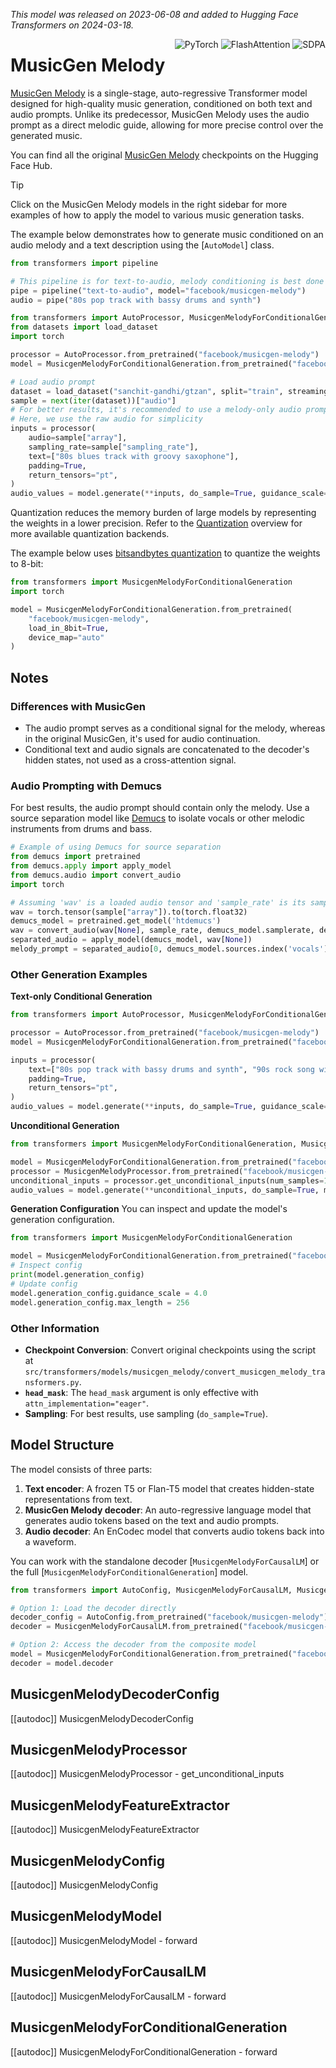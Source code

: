 <!--Copyright 2024 The HuggingFace Team. All rights reserved.

Licensed under the Apache License, Version 2.0 (the "License"); you may not use this file except in compliance with
the License. You may obtain a copy of the License at

http://www.apache.org/licenses/LICENSE-2.0

Unless required by applicable law or agreed to in writing, software distributed under the License is distributed on
an "AS IS" BASIS, WITHOUT WARRANTIES OR CONDITIONS OF ANY KIND, either express or implied. See the License for the
specific language governing permissions and limitations under the License.

:warning: Note that this file is in Markdown but contain specific syntax for our doc-builder (similar to MDX) that may not be
rendered properly in your Markdown viewer.

-->
*This model was released on 2023-06-08 and added to Hugging Face Transformers on 2024-03-18.*

<div style="float: right;">
    <div class="flex flex-wrap space-x-1">
        <img alt="PyTorch" src="https://img.shields.io/badge/PyTorch-DE3412?style=flat&logo=pytorch&logoColor=white">
        <img alt="FlashAttention" src="https://img.shields.io/badge/%E2%9A%A1%EF%B8%8E%20FlashAttention-eae0c8?style=flat">
        <img alt="SDPA" src="https://img.shields.io/badge/SDPA-DE3412?style=flat&logo=pytorch&logoColor=white">
    </div>
</div>

# MusicGen Melody

[MusicGen Melody](https://huggingface.co/papers/2306.05284) is a single-stage, auto-regressive Transformer model designed for high-quality music generation, conditioned on both text and audio prompts. Unlike its predecessor, MusicGen Melody uses the audio prompt as a direct melodic guide, allowing for more precise control over the generated music.

You can find all the original [MusicGen Melody](https://huggingface.co/models?sort=downloads&search=facebook%2Fmusicgen) checkpoints on the Hugging Face Hub.

> [!TIP]
> Click on the MusicGen Melody models in the right sidebar for more examples of how to apply the model to various music generation tasks.

The example below demonstrates how to generate music conditioned on an audio melody and a text description using the [`AutoModel`] class.

<hfoptions id="usage">
<hfoption id="Pipeline">

```python
from transformers import pipeline

# This pipeline is for text-to-audio, melody conditioning is best done with the AutoModel approach
pipe = pipeline("text-to-audio", model="facebook/musicgen-melody")
audio = pipe("80s pop track with bassy drums and synth")
```

</hfoption>
<hfoption id="AutoModel">

```python
from transformers import AutoProcessor, MusicgenMelodyForConditionalGeneration
from datasets import load_dataset
import torch

processor = AutoProcessor.from_pretrained("facebook/musicgen-melody")
model = MusicgenMelodyForConditionalGeneration.from_pretrained("facebook/musicgen-melody")

# Load audio prompt
dataset = load_dataset("sanchit-gandhi/gtzan", split="train", streaming=True)
sample = next(iter(dataset))["audio"]
# For better results, it's recommended to use a melody-only audio prompt (e.g., using Demucs)
# Here, we use the raw audio for simplicity
inputs = processor(
    audio=sample["array"],
    sampling_rate=sample["sampling_rate"],
    text=["80s blues track with groovy saxophone"],
    padding=True,
    return_tensors="pt",
)
audio_values = model.generate(**inputs, do_sample=True, guidance_scale=3, max_new_tokens=256)
```

</hfoption>
</hfoptions>

Quantization reduces the memory burden of large models by representing the weights in a lower precision. Refer to the [Quantization](../quantization/overview) overview for more available quantization backends.

The example below uses [bitsandbytes quantization](https://huggingface.co/docs/transformers/main/en/main_classes/quantization) to quantize the weights to 8-bit:

```python
from transformers import MusicgenMelodyForConditionalGeneration
import torch

model = MusicgenMelodyForConditionalGeneration.from_pretrained(
    "facebook/musicgen-melody",
    load_in_8bit=True,
    device_map="auto"
)
```

## Notes

### Differences with MusicGen
- The audio prompt serves as a conditional signal for the melody, whereas in the original MusicGen, it's used for audio continuation.
- Conditional text and audio signals are concatenated to the decoder's hidden states, not used as a cross-attention signal.

### Audio Prompting with Demucs
For best results, the audio prompt should contain only the melody. Use a source separation model like [Demucs](https://github.com/adefossez/demucs/tree/main) to isolate vocals or other melodic instruments from drums and bass.

```python
# Example of using Demucs for source separation
from demucs import pretrained
from demucs.apply import apply_model
from demucs.audio import convert_audio
import torch

# Assuming 'wav' is a loaded audio tensor and 'sample_rate' is its sample rate
wav = torch.tensor(sample["array"]).to(torch.float32)
demucs_model = pretrained.get_model('htdemucs')
wav = convert_audio(wav[None], sample_rate, demucs_model.samplerate, demucs_model.audio_channels)
separated_audio = apply_model(demucs_model, wav[None])
melody_prompt = separated_audio[0, demucs_model.sources.index('vocals')] # or other source
```

### Other Generation Examples

**Text-only Conditional Generation**
```python
from transformers import AutoProcessor, MusicgenMelodyForConditionalGeneration

processor = AutoProcessor.from_pretrained("facebook/musicgen-melody")
model = MusicgenMelodyForConditionalGeneration.from_pretrained("facebook/musicgen-melody")

inputs = processor(
    text=["80s pop track with bassy drums and synth", "90s rock song with loud guitars and heavy drums"],
    padding=True,
    return_tensors="pt",
)
audio_values = model.generate(**inputs, do_sample=True, guidance_scale=3, max_new_tokens=256)
```

**Unconditional Generation**
```python
from transformers import MusicgenMelodyForConditionalGeneration, MusicgenMelodyProcessor

model = MusicgenMelodyForConditionalGeneration.from_pretrained("facebook/musicgen-melody")
processor = MusicgenMelodyProcessor.from_pretrained("facebook/musicgen-melody")
unconditional_inputs = processor.get_unconditional_inputs(num_samples=1)
audio_values = model.generate(**unconditional_inputs, do_sample=True, max_new_tokens=256)
```

**Generation Configuration**
You can inspect and update the model's generation configuration.
```python
from transformers import MusicgenMelodyForConditionalGeneration

model = MusicgenMelodyForConditionalGeneration.from_pretrained("facebook/musicgen-melody")
# Inspect config
print(model.generation_config)
# Update config
model.generation_config.guidance_scale = 4.0
model.generation_config.max_length = 256
```

### Other Information
- **Checkpoint Conversion**: Convert original checkpoints using the script at `src/transformers/models/musicgen_melody/convert_musicgen_melody_transformers.py`.
- **`head_mask`**: The `head_mask` argument is only effective with `attn_implementation="eager"`.
- **Sampling**: For best results, use sampling (`do_sample=True`).

## Model Structure

The model consists of three parts:
1.  **Text encoder**: A frozen T5 or Flan-T5 model that creates hidden-state representations from text.
2.  **MusicGen Melody decoder**: An auto-regressive language model that generates audio tokens based on the text and audio prompts.
3.  **Audio decoder**: An EnCodec model that converts audio tokens back into a waveform.

You can work with the standalone decoder [`MusicgenMelodyForCausalLM`] or the full [`MusicgenMelodyForConditionalGeneration`] model.

```python
from transformers import AutoConfig, MusicgenMelodyForCausalLM, MusicgenMelodyForConditionalGeneration

# Option 1: Load the decoder directly
decoder_config = AutoConfig.from_pretrained("facebook/musicgen-melody").decoder
decoder = MusicgenMelodyForCausalLM.from_pretrained("facebook/musicgen-melody", **decoder_config.to_dict())

# Option 2: Access the decoder from the composite model
model = MusicgenMelodyForConditionalGeneration.from_pretrained("facebook/musicgen-melody")
decoder = model.decoder
```

## MusicgenMelodyDecoderConfig

[[autodoc]] MusicgenMelodyDecoderConfig

## MusicgenMelodyProcessor

[[autodoc]] MusicgenMelodyProcessor
    - get_unconditional_inputs

## MusicgenMelodyFeatureExtractor

[[autodoc]] MusicgenMelodyFeatureExtractor

## MusicgenMelodyConfig

[[autodoc]] MusicgenMelodyConfig

## MusicgenMelodyModel

[[autodoc]] MusicgenMelodyModel
    - forward

## MusicgenMelodyForCausalLM

[[autodoc]] MusicgenMelodyForCausalLM
    - forward

## MusicgenMelodyForConditionalGeneration

[[autodoc]] MusicgenMelodyForConditionalGeneration
    - forward